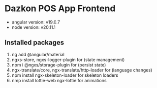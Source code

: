 # Dazkon POS App Frontend
- angular version: v19.0.7
- node version: v20.11.1

## Installed packages
1. ng add @angular/material
2. ngxs-store, ngxs-logger-plugin for (state management)
3. npm i @ngxs/storage-plugin for (persist state)
4. ngx-translate/core, ngx-translate/http-loader for (language changes)
5. npm install ngx-skeleton-loader for skeleton loaders
6. nmp install lottie-web ngx-lottie for animations